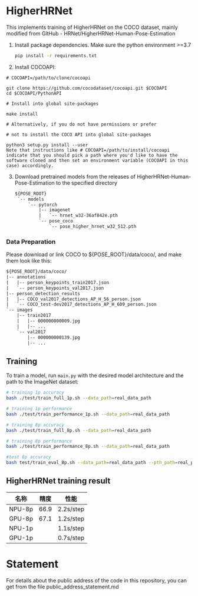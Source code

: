 # HigherHRNet

This implements training of HigherHRNet on the COCO dataset, mainly modified from GitHub - HRNet/HigherHRNet-Human-Pose-Estimation

1. Install package dependencies. Make sure the python environment >=3.7

   ```bash
   pip install -r requirements.txt
   ```
2. Install COCOAPI:

```
# COCOAPI=/path/to/clone/cocoapi

git clone https://github.com/cocodataset/cocoapi.git $COCOAPI
cd $COCOAPI/PythonAPI

# Install into global site-packages

make install

# Alternatively, if you do not have permissions or prefer

# not to install the COCO API into global site-packages

python3 setup.py install --user
Note that instructions like # COCOAPI=/path/to/install/cocoapi indicate that you should pick a path where you'd like to have the software cloned and then set an environment variable (COCOAPI in this case) accordingly.
```

 

3. Download pretrained models from the releases of HigherHRNet-Human-Pose-Estimation to the specified directory

   ```txt
   ${POSE_ROOT}
    `-- models
        `-- pytorch
            |-- imagenet
            |   `-- hrnet_w32-36af842e.pth
            `-- pose_coco
                `-- pose_higher_hrnet_w32_512.pth
   ```

### Data Preparation

Please download or link COCO to ${POSE_ROOT}/data/coco/, and make them look like this:

```txt
${POSE_ROOT}/data/coco/
|-- annotations
|   |-- person_keypoints_train2017.json
|   `-- person_keypoints_val2017.json
|-- person_detection_results
|   |-- COCO_val2017_detections_AP_H_56_person.json
|   `-- COCO_test-dev2017_detections_AP_H_609_person.json
`-- images
	|-- train2017
	|   |-- 000000000009.jpg
	|   |-- ... 
	`-- val2017
		|-- 000000000139.jpg
		|-- ... 
```
## Training

To train a model, run `main.py` with the desired model architecture and the path to the ImageNet dataset:

```bash
# training 1p accuracy
bash ./test/train_full_1p.sh --data_path=real_data_path

# training 1p performance
bash ./test/train_performance_1p.sh --data_path=real_data_path

# training 8p accuracy
bash ./test/train_full_8p.sh --data_path=real_data_path

# training 8p performance
bash ./test/train_performance_8p.sh --data_path=real_data_path

#test 8p accuracy
bash test/train_eval_8p.sh --data_path=real_data_path --pth_path=real_pre_train_model_path

```

## HigherHRNet training result

|  名称  | 精度 |  性能 |
| :----: | :--: |  :------: |
| NPU-8p |  66.9 |   2.2s/step   |
| GPU-8p | 67.1  |    1.2s/step    |
| NPU-1p |       |     1.1s/step   |
| GPU-1p |       |    0.7s/step|


# Statement

For details about the public address of the code in this repository, you can get from the file public_address_statement.md